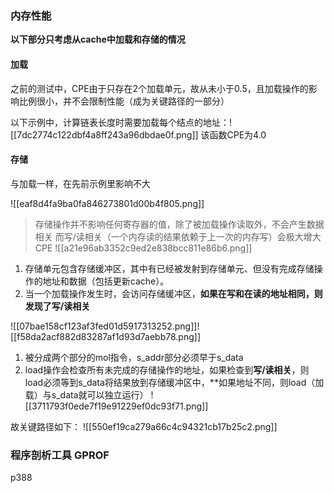 ### 内存性能
**以下部分只考虑从cache中加载和存储的情况**

#### 加载
之前的测试中，CPE由于只存在2个加载单元，故从未小于0.5，且加载操作的影响比例很小，并不会限制性能（成为关键路径的一部分）

以下示例中，计算链表长度时需要加载每个结点的地址：![[7dc2774c122dbf4a8ff243a96dbdae0f.png]]
该函数CPE为4.0

#### 存储
与加载一样，在先前示例里影响不大

![[eaf8d4fa9ba0fa846273801d00b4f805.png]]
> 存储操作并不影响任何寄存器的值，除了被加载操作读取外，不会产生数据相关
> 而写/读相关（一个内存读的结果依赖于上一次的内存写）会极大增大CPE 
![[a21e96ab3352c9ed2e838bcc811e86b6.png]]
1. 存储单元包含存储缓冲区，其中有已经被发射到存储单元、但没有完成存储操作的地址和数据（包括更新cache）。
2. 当一个加载操作发生时，会访问存储缓冲区，**如果在写和在读的地址相同，则发现了写/读相关**

![[07bae158cf123af3fed01d5917313252.png]]![[f58da2acf882d83287af1d93d7aebb78.png]]
1. 被分成两个部分的mol指令，s_addr部分必须早于s_data
2. load操作会检查所有未完成的存储操作的地址，如果检查到**写/读相关**，则load必须等到s_data将结果放到存储缓冲区中，**如果地址不同，则load（加载）与s_data就可以独立运行）
![[3711793f0ede7f19e91229ef0dc93f71.png]]

故关键路径如下：
![[550ef19ca279a66c4c94321cb17b25c2.png]]


### 程序剖析工具 GPROF
p388